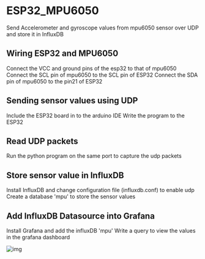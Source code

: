 # ESP32_MPU6050
Send Accelerometer and gyroscope values from mpu6050 sensor over UDP and store it in InfluxDB 


## Wiring ESP32 and MPU6050
Connect the VCC and ground pins of the esp32 to that of mpu6050
Connect the SCL pin of mpu6050 to the SCL pin of ESP32
Connect the SDA pin of mpu6050 to the pin21 of ESP32

## Sending sensor values using UDP
Include the ESP32 board in to the arduino IDE 
Write the program to the ESP32

## Read UDP packets 
Run the python program on the same port to capture the udp packets

## Store sensor value in InfluxDB
Install InfluxDB and change configuration file (influxdb.conf) to enable udp 
Create a database 'mpu' to store the sensor values

## Add InfluxDB Datasource into Grafana 
Install Grafana and add the influxDB 'mpu' 
Write a query to view the values in the grafana dashboard 

![img](https://github.com/deepakravibabu/ESP32_MPU6050/blob/master/esp32mpu6050.gif)

